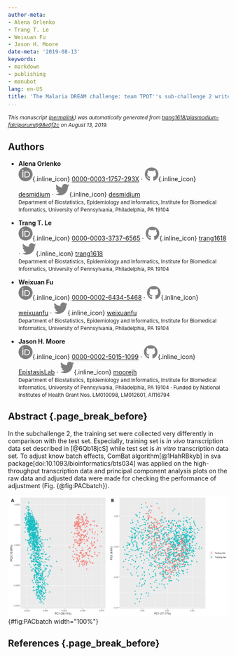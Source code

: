 ```yaml
---
author-meta:
- Alena Orlenko
- Trang T. Le
- Weixuan Fu
- Jason H. Moore
date-meta: '2019-08-13'
keywords:
- markdown
- publishing
- manubot
lang: en-US
title: 'The Malaria DREAM challenge: team TPOT''s sub-challenge 2 write-up'
...
```







<small><em>
This manuscript
([permalink](https://trang1618.github.io/plasmodium-falciparum/v/98e0f2c98e4b0e89ddcec3d124e668d18870f37d/))
was automatically generated
from [trang1618/plasmodium-falciparum@98e0f2c](https://github.com/trang1618/plasmodium-falciparum/tree/98e0f2c98e4b0e89ddcec3d124e668d18870f37d)
on August 13, 2019.
</em></small>

## Authors



+ **Alena Orlenko**<br>
    ![ORCID icon](images/orcid.svg){.inline_icon}
    [0000-0003-1757-293X](https://orcid.org/0000-0003-1757-293X)
    · ![GitHub icon](images/github.svg){.inline_icon}
    [desmidium](https://github.com/desmidium)
    · ![Twitter icon](images/twitter.svg){.inline_icon}
    [desmidium](https://twitter.com/desmidium)<br>
  <small>
     Department of Biostatistics, Epidemiology and Informatics, Institute for Biomedical Informatics, University of Pennsylvania, Philadelphia, PA 19104
  </small>

+ **Trang T. Le**<br>
    ![ORCID icon](images/orcid.svg){.inline_icon}
    [0000-0003-3737-6565](https://orcid.org/0000-0003-3737-6565)
    · ![GitHub icon](images/github.svg){.inline_icon}
    [trang1618](https://github.com/trang1618)
    · ![Twitter icon](images/twitter.svg){.inline_icon}
    [trang1618](https://twitter.com/trang1618)<br>
  <small>
     Department of Biostatistics, Epidemiology and Informatics, Institute for Biomedical Informatics, University of Pennsylvania, Philadelphia, PA 19104
  </small>

+ **Weixuan Fu**<br>
    ![ORCID icon](images/orcid.svg){.inline_icon}
    [0000-0002-6434-5468](https://orcid.org/0000-0002-6434-5468)
    · ![GitHub icon](images/github.svg){.inline_icon}
    [weixuanfu](https://github.com/weixuanfu)
    · ![Twitter icon](images/twitter.svg){.inline_icon}
    [weixuanfu](https://twitter.com/weixuanfu)<br>
  <small>
     Department of Biostatistics, Epidemiology and Informatics, Institute for Biomedical Informatics, University of Pennsylvania, Philadelphia, PA 19104
  </small>

+ **Jason H. Moore**<br>
    ![ORCID icon](images/orcid.svg){.inline_icon}
    [0000-0002-5015-1099](https://orcid.org/0000-0002-5015-1099)
    · ![GitHub icon](images/github.svg){.inline_icon}
    [EpistasisLab](https://github.com/EpistasisLab)
    · ![Twitter icon](images/twitter.svg){.inline_icon}
    [moorejh](https://twitter.com/moorejh)<br>
  <small>
     Department of Biostatistics, Epidemiology and Informatics, Institute for Biomedical Informatics, University of Pennsylvania, Philadelphia, PA 19104
     · Funded by National Institutes of Health Grant Nos. LM010098, LM012601, AI116794
  </small>



## Abstract {.page_break_before}




In the subchallenge 2, the training set were collected very differently in comparison with the test set.
Especially, training set is *in vivo* transcription data set described in [@6Qb18jcS] while test set is *in vitro* transcription data set.
To adjust know batch effects, ComBat algorithm[@1HahRBkyb] in sva package[doi:10.1093/bioinformatics/bts034] was applied on the high-throughput transcription data and principal component analysis plots on the raw data and adjusted data were made for checking the performance of adjustment (Fig. {@fig:PACbatch}). 

![Principal component analysis plots before (A) and after (B) adjusting batch effects](images/PCA_for_batch_effect.png){#fig:PACbatch width="100%"}


## References {.page_break_before}

<!-- Explicitly insert bibliography here -->
<div id="refs"></div>
